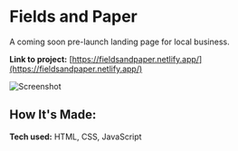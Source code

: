 # Fields and Paper
A coming soon pre-launch landing page for local business.

**Link to project:** [https://fieldsandpaper.netlify.app/](https://fieldsandpaper.netlify.app/)

![Screenshot](https://user-images.githubusercontent.com/98671035/179299118-ad00e3a6-bf93-4382-9d93-97513c458a13.png)


## How It's Made:

**Tech used:** HTML, CSS, JavaScript
